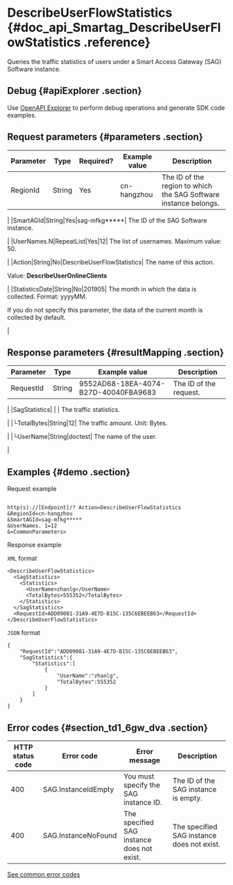 # DescribeUserFlowStatistics {#doc_api_Smartag_DescribeUserFlowStatistics .reference}

Queries the traffic statistics of users under a Smart Access Gateway \(SAG\) Software instance.

## Debug {#apiExplorer .section}

Use [OpenAPI Explorer](https://api.aliyun.com/#product=Smartag&api=DescribeUserFlowStatistics) to perform debug operations and generate SDK code examples.

## Request parameters {#parameters .section}

|Parameter|Type|Required?|Example value|Description|
|---------|----|---------|-------------|-----------|
|RegionId|String|Yes|cn-hangzhou| The ID of the region to which the SAG Software instance belongs.

 |
|SmartAGId|String|Yes|sag-mfkg\*\*\*\*\*| The ID of the SAG Software instance.

 |
|UserNames.N|RepeatList|Yes|12| The list of usernames. Maximum value: 50.

 |
|Action|String|No|DescribeUserFlowStatistics| The name of this action.

 Value: **DescribeUserOnlineClients**

 |
|StatisticsDate|String|No|201905| The month in which the data is collected. Format: yyyyMM.

 If you do not specify this parameter, the data of the current month is collected by default.

 |

## Response parameters {#resultMapping .section}

|Parameter|Type|Example value|Description|
|---------|----|-------------|-----------|
|RequestId|String|9552AD68-18EA-4074-B27D-40040FBA9683| The ID of the request.

 |
|SagStatistics| | | The traffic statistics.

 |
|└TotalBytes|String|12| The traffic amount. Unit: Bytes.

 |
|└UserName|String|doctest| The name of the user.

 |

## Examples {#demo .section}

Request example

``` {#request_demo}

http(s)://[Endpoint]/? Action=DescribeUserFlowStatistics
&RegionId=cn-hangzhou 
&SmartAGId=sag-mfkg*****
&UserNames. 1=12
&<CommonParameters>

```

Response example

`XML` format

``` {#xml_return_success_demo}
<DescribeUserFlowStatistics>
  <SagStatistics>
    <Statistics>
      <UserName>zhanlg</UserName>
      <TotalBytes>555352</TotalBytes>
    </Statistics>
  </SagStatistics> 
  <RequestId>ADD09081-31A9-4E7D-B15C-135C6EBEEB63</RequestId>
</DescribeUserFlowStatistics>

```

`JSON` format

``` {#json_return_success_demo}
{
	"RequestId":"ADD09081-31A9-4E7D-B15C-135C6EBEEB63",
	"SagStatistics":{
		"Statistics":[
			{
				"UserName":"zhanlg",
				"TotalBytes":555352
			}
		]
	}
}
```

## Error codes {#section_td1_6gw_dva .section}

|HTTP status code|Error code|Error message|Description|
|----------------|----------|-------------|-----------|
|400|SAG.InstanceIdEmpty|You must specify the SAG instance ID.|The ID of the SAG instance is empty.|
|400|SAG.InstanceNoFound|The specified SAG instance does not exist.|The specified SAG instance does not exist.|

[See common error codes](https://error-center.aliyun.com/status/product/Smartag)

